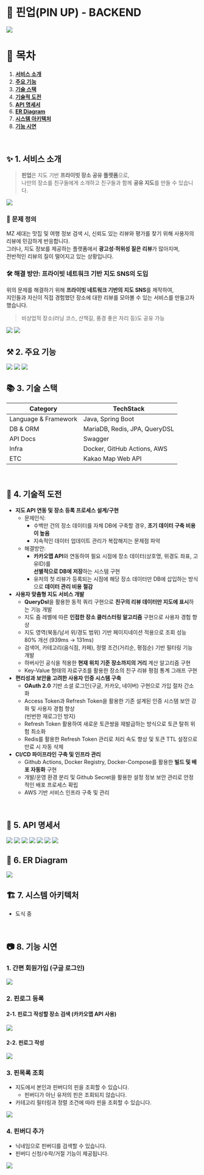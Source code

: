 # 📌 핀업(PIN UP) - BACKEND

<img src="assets/images/thumbnail.jpeg">

# 🔗 목차
1. [**서비스 소개**](#1)
2. [**주요 기능**](#2)
3. [**기술 스택**](#3)
4. [**기술적 도전**](#4)
5. [**API 명세서**](#5)
6. [**ER Diagram**](#6)
7. [**시스템 아키텍처**](#7)
8. [**기능 시연**](#8)

<br />

## <span id="1">✨ 1. 서비스 소개
> **핀업**은 지도 기반 **프라이빗 장소 공유 플랫폼**으로,
> <br>나만의 장소를 친구들에게 소개하고 친구들과 함께 **공유 지도**를 만들 수 있습니다.

<img src="assets/images/goal.jpeg">

### 🎯 문제 정의
MZ 세대는 맛집 및 여행 정보 검색 시, 신뢰도 있는 리뷰와 평가를 찾기 위해 사용자의 리뷰에 민감하게 반응합니다.
<br />
그러나, 지도 정보를 제공하는 플랫폼에서 **광고성·허위성 짙은 리뷰**가 많아지며, 
<br>전반적인 리뷰의 질이 떨어지고 있는 상황입니다.

### 🛠️ 해결 방안: 프라이빗 네트워크 기반 지도 SNS의 도입
위의 문제를 해결하기 위해 **프라이빗 네트워크 기반의 지도 SNS**를 제작하여,
<br />
지인들과 자신이 직접 경험했던 장소에 대한 리뷰를 모아볼 수 있는 서비스를 만들고자 했습니다.
> 비상업적 장소(러닝 코스, 산책길, 풍경 좋은 자리 등)도 공유 가능

<img src="assets/images/overview.jpeg">
<img src="assets/images/research.jpeg">

<br />

## <span id="2">⚒️ 2. 주요 기능
<img src="assets/images/functions1.jpeg">
<img src="assets/images/functions2.jpeg">
<img src="assets/images/functions3.jpeg">

<br />

## <span id="3">📚 3. 기술 스택

| Category   | TechStack                                      |
|------------|------------------------------------------------|
| Language & Framework  | Java, Spring Boot                   |
| DB & ORM   | MariaDB, Redis, JPA, QueryDSL                  |
| API Docs   | Swagger                                        |
| Infra      | Docker, GitHub Actions, AWS                    |
| ETC        | Kakao Map Web API                              |

<br />

## <span id="4">🚀 4. 기술적 도전
- **지도 API 연동 및 장소 등록 프로세스 설계/구현**
  - 문제인식:
    - 수백만 건의 장소 데이터를 자체 DB에 구축할 경우, **초기 데이터 구축 비용이 높음**
    - 지속적인 데이터 업데이트 관리가 복잡해지는 문제점 파악
  - 해결방안:
    - **카카오맵 API**와 연동하여 필요 시점에 장소 데이터(상호명, 위경도 좌표, 고유ID)를<br>**선별적으로 DB에 저장**하는 시스템 구현
    - 유저의 첫 리뷰가 등록되는 시점에 해당 장소 데이터만 DB에 삽입하는 방식으로 **데이터 관리 비용 절감**
- **사용자 맞춤형 지도 서비스 개발**
  - **QueryDsl**을 활용한 동적 쿼리 구현으로 **친구의 리뷰 데이터만 지도에 표시**하는 기능 개발
  - 지도 줌 레벨에 따른 **인접한 장소 클러스터링 알고리즘** 구현으로 사용자 경험 향상
  - 지도 영역(북동/남서 위/경도 범위) 기반 페이지네이션 적용으로 조회 성능 80% 개선 (939ms -> 131ms)
  - 검색어, 카테고리(음식점, 카페), 정렬 조건(거리순, 평점순) 기반 필터링 기능 개발
  - 하버사인 공식을 적용한 **현재 위치 기준 장소까지의 거리** 계산 알고리즘 구현
  - Key-Value 형태의 자료구조를 활용한 장소의 친구 리뷰 평점 통계 그래프 구현
- **편리성과 보안을 고려한 사용자 인증 시스템 구축**
  - **OAuth 2.0** 기반 소셜 로그인(구글, 카카오, 네이버) 구현으로 가입 절차 간소화
  - Access Token과 Refresh Token을 활용한 기존 설계된 인증 시스템 보안 강화 및 사용자 경험 향상<br>(빈번한 재로그인 방지)
  - Refresh Token 활용하여 새로운 토큰쌍을 재발급하는 방식으로 토큰 탈취 위험 최소화
  - Redis를 활용한 Refresh Token 관리로 처리 속도 향상 및 토큰 TTL 설정으로 만료 시 자동 삭제
- **CI/CD 파이프라인 구축 및 인프라 관리**
  - Github Actions, Docker Registry, Docker-Compose를 활용한 **빌드 및 배포 자동화** 구현
  - 개발/운영 환경 분리 및 Github Secret을 활용한 설정 정보 보안 관리로 안정적인 배포 프로세스 확립
  - AWS 기반 서비스 인프라 구축 및 관리

<br />

## <span id="5">📑 5. API 명세서
<img src="assets/images/인증api.png">
<img src="assets/images/유저api.png">
<img src="assets/images/핀맵api.png">
<img src="assets/images/핀로그api.png">
<img src="assets/images/마이플레이스api.png">
<img src="assets/images/핀버디api.png">
<img src="assets/images/핀버디신청api.png">

<br />

## <span id="6">🏢 6. ER Diagram
<img src="assets/images/pinup_erd.png">

<br />

## <span id="7">🏗️ 7. 시스템 아키텍처
- 도식 중

<br />

## <span id="8">📷 8. 기능 시연

### 1. 간편 회원가입 (구글 로그인)
<img src="assets/functions/구글회원가입.gif">

### 2. 핀로그 등록
#### 2-1. 핀로그 작성할 장소 검색 (카카오맵 API 사용)
<img src="assets/functions/핀로그장소검색.gif">

#### 2-2. 핀로그 작성
<img src="assets/functions/핀로그등록.gif">

### 3. 핀목록 조회
* 지도에서 본인과 핀버디의 핀을 조회할 수 있습니다.
  - 핀버디가 아닌 유저의 핀은 조회되지 않습니다.
* 카테고리 필터링과 정렬 조건에 따라 핀을 조회할 수 있습니다.

<img src="assets/functions/핀목록조회.gif">

### 4. 핀버디 추가
* 닉네임으로 핀버디를 검색할 수 있습니다.
* 핀버디 신청/수락/거절 기능이 제공됩니다.
<img src="assets/functions/핀버디추가.gif">

<br />
